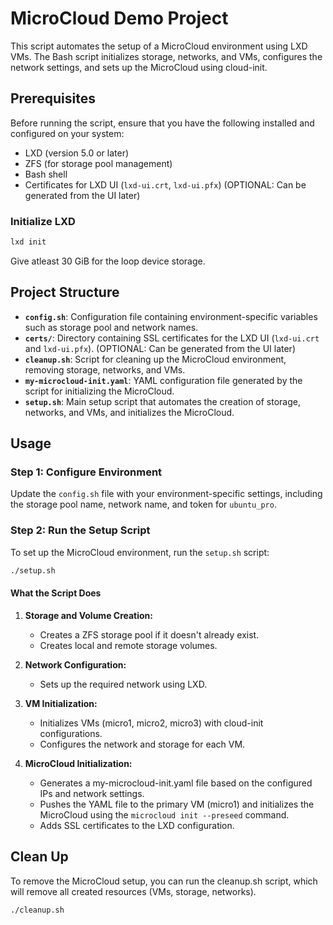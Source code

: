 # MicroCloud Demo Project

This script automates the setup of a MicroCloud environment using LXD VMs. The Bash script initializes storage, networks, and VMs, configures the network settings, and sets up the MicroCloud using cloud-init.

## Prerequisites

Before running the script, ensure that you have the following installed and configured on your system:

- LXD (version 5.0 or later)
- ZFS (for storage pool management)
- Bash shell
- Certificates for LXD UI (`lxd-ui.crt`, `lxd-ui.pfx`) (OPTIONAL: Can be generated from the UI later)

### Initialize LXD

```bash
lxd init
```

Give atleast 30 GiB for the loop device storage.

## Project Structure

- **`config.sh`**: Configuration file containing environment-specific variables such as storage pool and network names.
- **`certs/`**: Directory containing SSL certificates for the LXD UI (`lxd-ui.crt` and `lxd-ui.pfx`). (OPTIONAL: Can be generated from the UI later)
- **`cleanup.sh`**: Script for cleaning up the MicroCloud environment, removing storage, networks, and VMs.
- **`my-microcloud-init.yaml`**: YAML configuration file generated by the script for initializing the MicroCloud.
- **`setup.sh`**: Main setup script that automates the creation of storage, networks, and VMs, and initializes the MicroCloud.

## Usage

### Step 1: Configure Environment

Update the `config.sh` file with your environment-specific settings, including the storage pool name, network name, and token for `ubuntu_pro`.

### Step 2: Run the Setup Script

To set up the MicroCloud environment, run the `setup.sh` script:

```bash
./setup.sh
```

#### What the Script Does

1. **Storage and Volume Creation:**

    - Creates a ZFS storage pool if it doesn't already exist.
    - Creates local and remote storage volumes.

2. **Network Configuration:**

    - Sets up the required network using LXD.

3. **VM Initialization:**

    - Initializes VMs (micro1, micro2, micro3) with cloud-init configurations.
    - Configures the network and storage for each VM.

4. **MicroCloud Initialization:**

    - Generates a my-microcloud-init.yaml file based on the configured IPs and network settings.
    - Pushes the YAML file to the primary VM (micro1) and initializes the MicroCloud using the `microcloud init --preseed` command.
    - Adds SSL certificates to the LXD configuration.

## Clean Up

To remove the MicroCloud setup, you can run the cleanup.sh script, which will remove all created resources (VMs, storage, networks).

```bash
./cleanup.sh
```